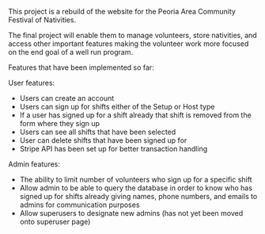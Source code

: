 This project is a rebuild of the website for the Peoria Area Community Festival of Nativities.

The final project will enable them to manage volunteers, store nativities, and access other important features making the volunteer work more focused on the end goal of a well run program.

Features that have been implemented so far:

User features:
- Users can create an account
- Users can sign up for shifts either of the Setup or Host type
- If a user has signed up for a shift already that shift is removed from the form where they sign up
- Users can see all shifts that have been selected
- User can delete shifts that have been signed up for
- Stripe API has been set up for better transaction handling

Admin features:
- The ability to limit number of volunteers who sign up for a specific shift
- Allow admin to be able to query the database in order to know who has signed up for shifts already
giving names, phone numbers, and emails to admins for communication purposes
- Allow superusers to designate new admins (has not yet been moved onto superuser page)
